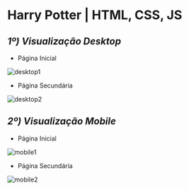 # Harry Potter | HTML, CSS, JS

## ***1º) Visualização Desktop***

* Página Inicial

![desktop1](https://user-images.githubusercontent.com/101817225/169704472-d2666b4a-4fe4-40f5-80f4-8f6e0eb788ba.png)

* Página Secundária

![desktop2](https://user-images.githubusercontent.com/101817225/169704475-aef7ee1f-e85c-4a27-9b13-1246ddeaae3c.png)

## ***2º) Visualização Mobile***

* Página Inicial

![mobile1](https://user-images.githubusercontent.com/101817225/169704715-68f22a24-f1a8-43e9-be05-6a1bd4359b6f.jpeg)

* Página Secundária

![mobile2](https://user-images.githubusercontent.com/101817225/169704719-ee2406d5-14ce-4ab9-9fcc-b1bd19114a65.jpeg)

